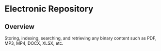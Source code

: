 # Electronic Repository

## Overview
Storing, indexing, searching, and retrieving any binary content such as PDF, MP3, MP4, DOCX, XLSX, etc.